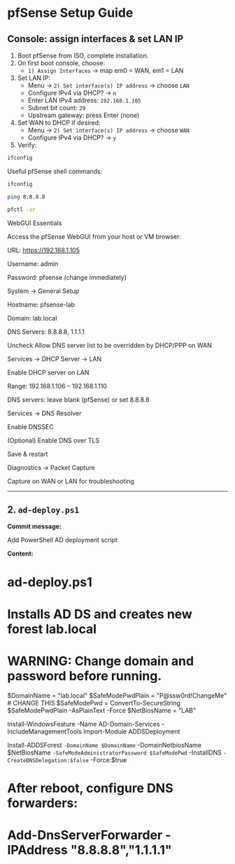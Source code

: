 # pfSense Setup Guide

## Console: assign interfaces & set LAN IP

1. Boot pfSense from ISO, complete installation.
2. On first boot console, choose:
   - `1) Assign Interfaces` → map em0 = WAN, em1 = LAN
3. Set LAN IP:
   - Menu → `2) Set interface(s) IP address` → choose `LAN`
   - Configure IPv4 via DHCP? → `n`
   - Enter LAN IPv4 address: `192.168.1.105`
   - Subnet bit count: `29`
   - Upstream gateway: press Enter (none)
4. Set WAN to DHCP if desired:
   - Menu → `2) Set interface(s) IP address` → choose `WAN`
   - Configure IPv4 via DHCP? → `y`
5. Verify:
```bash
ifconfig
```

Useful pfSense shell commands:
```bash
ifconfig
```

```bash
ping 8.8.8.8
```

```bash
pfctl -sr
```

WebGUI Essentials

Access the pfSense WebGUI from your host or VM browser:

URL: https://192.168.1.105

Username: admin

Password: pfsense (change immediately)

System → General Setup

Hostname: pfsense-lab

Domain: lab.local

DNS Servers: 8.8.8.8, 1.1.1.1

Uncheck Allow DNS server list to be overridden by DHCP/PPP on WAN

Services → DHCP Server → LAN

Enable DHCP server on LAN

Range: 192.168.1.106 – 192.168.1.110

DNS servers: leave blank (pfSense) or set 8.8.8.8

Services → DNS Resolver

Enable DNSSEC

(Optional) Enable DNS over TLS

Save & restart

Diagnostics → Packet Capture

Capture on WAN or LAN for troubleshooting

---

## 2. `ad-deploy.ps1`  

**Commit message:**  

Add PowerShell AD deployment script

**Content:**  

# ad-deploy.ps1
# Installs AD DS and creates new forest lab.local
# WARNING: Change domain and password before running.

$DomainName = "lab.local"
$SafeModePwdPlain = "P@ssw0rd!ChangeMe"   # CHANGE THIS
$SafeModePwd = ConvertTo-SecureString $SafeModePwdPlain -AsPlainText -Force
$NetBiosName = "LAB"

Install-WindowsFeature -Name AD-Domain-Services -IncludeManagementTools
Import-Module ADDSDeployment

Install-ADDSForest `
    -DomainName $DomainName `
    -DomainNetbiosName $NetBiosName `
    -SafeModeAdministratorPassword $SafeModePwd `
    -InstallDNS `
    -CreateDNSDelegation:$false `
    -Force:$true

# After reboot, configure DNS forwarders:
# Add-DnsServerForwarder -IPAddress "8.8.8.8","1.1.1.1"
